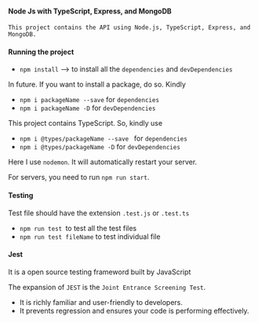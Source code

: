 #### Node Js with TypeScript, Express, and MongoDB

    This project contains the API using Node.js, TypeScript, Express, and MongoDB.

#### Running the project

* `npm install` --> to install all the `dependencies` and `devDependencies`

In future.    If you want to install a package, do so. Kindly

* `npm i packageName --save` for `dependencies`
* `npm i packageName -D` for `devDependencies`

This project contains TypeScript. So, kindly use

* `npm i @types/packageName --save ` for `dependencies`
* `npm i @types/packageName -D` for `devDependencies`

Here I use `nodemon`. It will automatically restart your server.

For servers, you need to run `npm run start`.

#### Testing

Test file should have the extension `.test.js` or `.test.ts`

* `npm run test `to test all the test files
* `npm run test fileName` to test individual file

#### Jest

It is a  open source testing frameword built by JavaScript

The expansion of `JEST` is the `Joint Entrance Screening Test`.

* It is richly familiar and user-friendly to developers.
* It prevents regression and ensures your code is performing effectively.
